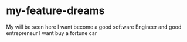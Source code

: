 # my-feature-dreams
My will be seen here
I want become a good software Engineer and good entrepreneur
I want buy a fortune car
